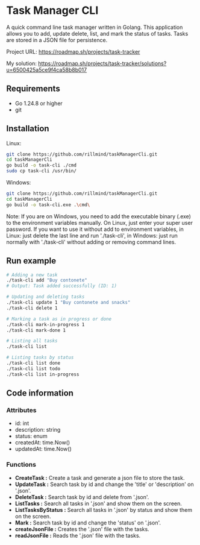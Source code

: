# Task Manager CLI

A quick command line task manager written in Golang. This application allows you to add, update
delete, list, and mark the status of tasks. Tasks are stored in a JSON file for persistence.

Project URL: https://roadmap.sh/projects/task-tracker

My solution: https://roadmap.sh/projects/task-tracker/solutions?u=6500425a5ce9f4ca58b8b017

## Requirements

- Go 1.24.8 or higher
- git

## Installation

Linux:

```sh
git clone https://github.com/rillmind/taskManagerCli.git
cd taskManagerCli
go build -o task-cli ./cmd
sudo cp task-cli /usr/bin/
```

Windows: 

```sh
git clone https://github.com/rillmind/taskManagerCli.git
cd taskManagerCli
go build -o task-cli.exe .\cmd\
```

Note: If you are on Windows, you need to add the executable binary (.exe) to the environment
variables manually. On Linux, just enter your super user password. If you want to use it without
add to environment variables, in Linux: just delete the last line and run './task-cli', in
Windows: just run normally with './task-cli' without adding or removing command lines.

## Run example

```sh
# Adding a new task
./task-cli add "Buy contonete"
# Output: Task added successfully (ID: 1)

# Updating and deleting tasks
./task-cli update 1 "Buy contonete and snacks"
./task-cli delete 1

# Marking a task as in progress or done
./task-cli mark-in-progress 1
./task-cli mark-done 1

# Listing all tasks
./task-cli list

# Listing tasks by status
./task-cli list done
./task-cli list todo
./task-cli list in-progress
```

## Code information

### Attributes

- id: int
- description: string
- status: enum
- createdAt: time.Now()
- updatedAt: time.Now()

### Functions

- **CreateTask :** Create a task and generate a json file to store the task.
- **UpdateTask :** Search task by id and change the 'title' or 'description' on '.json'.
- **DeleteTask :** Search task by id and delete from '.json'.
- **ListTasks :** Search all tasks in '.json' and show them on the screen.
- **ListTasksByStatus :** Search all tasks in '.json' by status and show them on the screen.
- **Mark :** Search task by id and change the 'status' on '.json'.
- **createJsonFile :** Creates the '.json' file with the tasks.
- **readJsonFile :** Reads the '.json' file with the tasks.
